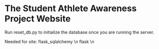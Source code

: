 # The Student Athlete Awareness Project Website
Run reset_db.py to initialize the database once you are running the server.

Needed for site:
flask_sqlalchemy \n
flask \n
